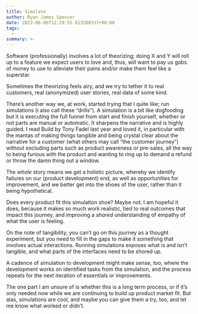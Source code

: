 ```yaml
---
title: Simulate
author: Ryan James Spencer
date: 2023-06-06T12:29:55.613200337+00:00
tags:
  -
summary: >-
---
```

 
Software (professionally) involves a lot of theorizing; doing X and Y will roll
up to a feature we expect users to love and, thus, will want to pay us gobs of
money to use to alleviate their pains and/or make them feel like a superstar. 

Sometimes the theorizing feels airy, and we try to tether it to real customers,
real (anonymized) user stories, real data of some kind. 

There’s another way we, at work, started trying that I quite like; run
simulations (i also call these “drills”). A simulation is a bit like dogfooding
but it is executing the full funnel from start and finish yourself, whether or
not parts are manual or automatic. It sharpens the narrative and is highly
guided. I read Build by Tony Fadel last year and loved it, in particular with
the mantas of making things tangible and being crystal clear about the narrative
for a customer (what others may call “the customer journey”) without excluding
parts such as product awareness or pre-sales,  all the way to being furious with
the product and wanting to ring up to demand a refund or throw the damn thing
out a window. 

The _whole_ story means we get a holistic picture, whereby we identify failures
on our (product development) end, as well as opportunities for improvement, and
we better get into the shoes of the user, rather than it being hypothetical. 

Does every product fit this simulation shoe? Maybe not. I am hopeful it does,
because it makes so much work realistic, tied to real outcomes that impact this
journey, and improving a *shared* understanding of empathy of what the user is
feeling. 

On the note of tangibility, you can’t go on this journey as a thought
experiment, but you need to fill in the gaps to make it something that involves
actual interactions. Running simulations exposes what is and isn’t tangible, and
what parts of the interfaces need to be shored up. 

A cadence of simulation to development might make sense, too, where the
development works on identified tasks from the simulation, and the process
repeats for the next iteration of essentials or improvements.

The one part I am unsure of is whether this is a long term process, or if it’s
only needed *now* while we are continuing to build up product market fit. But
alas, simulations are cool, and maybe you can give them a try, too, and let me
know what worked or didn’t. 
